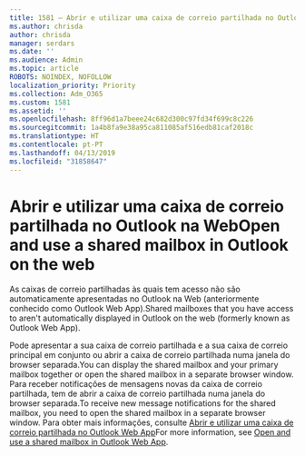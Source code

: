 ```yaml
---
title: 1581 – Abrir e utilizar uma caixa de correio partilhada no Outlook na Web
ms.author: chrisda
author: chrisda
manager: serdars
ms.date: ''
ms.audience: Admin
ms.topic: article
ROBOTS: NOINDEX, NOFOLLOW
localization_priority: Priority
ms.collection: Adm_O365
ms.custom: 1581
ms.assetid: ''
ms.openlocfilehash: 8ff96d1a7beee24c682d300c97fd34f699c8c226
ms.sourcegitcommit: 1a4b8fa9e38a95ca811085af516edb81caf2018c
ms.translationtype: HT
ms.contentlocale: pt-PT
ms.lasthandoff: 04/13/2019
ms.locfileid: "31858647"
---
```

# <a name="open-and-use-a-shared-mailbox-in-outlook-on-the-web"></a><span data-ttu-id="c2871-102">Abrir e utilizar uma caixa de correio partilhada no Outlook na Web</span><span class="sxs-lookup"><span data-stu-id="c2871-102">Open and use a shared mailbox in Outlook on the web</span></span>

<span data-ttu-id="c2871-103">As caixas de correio partilhadas às quais tem acesso não são automaticamente apresentadas no Outlook na Web (anteriormente conhecido como Outlook Web App).</span><span class="sxs-lookup"><span data-stu-id="c2871-103">Shared mailboxes that you have access to aren't automatically displayed in Outlook on the web (formerly known as Outlook Web App).</span></span>

<span data-ttu-id="c2871-104">Pode apresentar a sua caixa de correio partilhada e a sua caixa de correio principal em conjunto ou abrir a caixa de correio partilhada numa janela do browser separada.</span><span class="sxs-lookup"><span data-stu-id="c2871-104">You can display the shared mailbox and your primary mailbox together or open the shared mailbox in a separate browser window.</span></span> <span data-ttu-id="c2871-105">Para receber notificações de mensagens novas da caixa de correio partilhada, tem de abrir a caixa de correio partilhada numa janela do browser separada.</span><span class="sxs-lookup"><span data-stu-id="c2871-105">To receive new message notifications for the shared mailbox, you need to open the shared mailbox in a separate browser window.</span></span> <span data-ttu-id="c2871-106">Para obter mais informações, consulte [Abrir e utilizar uma caixa de correio partilhada no Outlook Web App](https://support.office.com/article/BC127866-42BE-4DE7-92AE-1EF2F787FD5C)</span><span class="sxs-lookup"><span data-stu-id="c2871-106">For more information, see [Open and use a shared mailbox in Outlook Web App](https://support.office.com/article/BC127866-42BE-4DE7-92AE-1EF2F787FD5C).</span></span>
